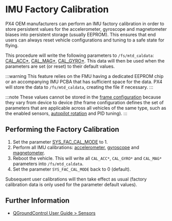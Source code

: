 # IMU Factory Calibration

PX4 OEM manufacturers can perform an IMU factory calibration in order to store persistent values for the accelerometer, gyroscope and magnetometer biases into persistent storage (usually EEPROM).
This ensures that end users can always reset vehicle configurations and tuning to a safe state for flying.

This procedure will write the following parameters to `/fs/mtd_caldata`: [CAL_ACC\*](../advanced_config/parameter_reference.md#CAL_ACC0_ID), [CAL_MAG\*](../advanced_config/parameter_reference.md#CAL_MAG0_ID), [CAL_GYRO\*](../advanced_config/parameter_reference.md#CAL_GYRO0_ID).
This data will then be used when the parameters are set (or reset) to their default values.

:::warning
This feature relies on the FMU having a dedicated EEPROM chip or an accompanying IMU PCBA that has sufficient space for the data.
PX4 will store the data to `/fs/mtd_caldata`, creating the file if necessary.
:::

:::note
These values cannot be stored in the [frame configuration](../dev_airframes/adding_a_new_frame.md) because they vary from device to device (the frame configuration defines the set of parameters that are applicable across all vehicles of the same type, such as the enabled sensors, [autopilot rotation](../config/flight_controller_orientation.md) and PID tuning).
:::

## Performing the Factory Calibration

1. Set the parameter [SYS_FAC_CAL_MODE](../advanced_config/parameter_reference.md#SYS_FAC_CAL_MODE) to 1.
1. Perform all IMU calibrations: [accelerometer](../config/accelerometer.md#performing-the-calibration), [gyroscope](../config/gyroscope.md#performing-the-calibration) and [magnetometer](../config/compass.md#performing-the-calibration).
1. Reboot the vehicle.
   This will write all `CAL_ACC*`, `CAL_GYRO*` and `CAL_MAG*` parameters into `/fs/mtd_caldata`.
1. Set the parameter `SYS_FAC_CAL_MODE` back to 0 (default).

Subsequent user calibrations will then take effect as usual (factory calibration data is only used for the parameter default values).

## Further Information

- [QGroundControl User Guide > Sensors](https://docs.qgroundcontrol.com/master/en/qgc-user-guide/setup_view/sensors_px4.html)
